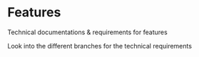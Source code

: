 Features
========

Technical documentations &amp; requirements for features

Look into the different branches for the technical requirements
